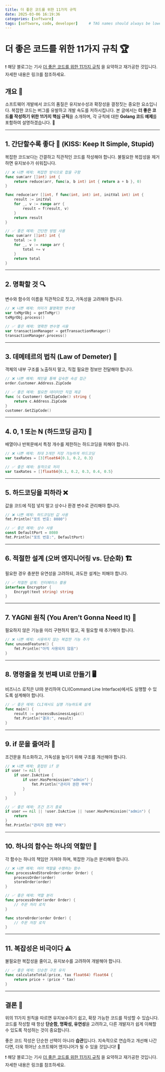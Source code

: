 ```yaml
---
title: 더 좋은 코드를 위한 11가지 규칙 
date: 2025-03-06 16:19:36
categories: [software]
tags: [software, code, developer]     # TAG names should always be lowercase
---
```


# 더 좋은 코드를 위한 11가지 규칙 🏆
❗️ 해당 블로그는 기사 
[더 좋은 코드를 위한 11가지 규칙](https://www.itworld.co.kr/article/3838073/더-좋은-코드를-위한-11가지-규칙.html) 을 요약하고 재가공한 것입니다.  
자세한 내용은 링크를 참조하세요.

## 개요 📌

소프트웨어 개발에서 코드의 품질은 유지보수성과 확장성을 결정짓는 중요한 요소입니다. 복잡한 코드는 버그를 유발하고 개발 속도를 저하시킵니다. 본 글에서는 **더 좋은 코드를 작성하기 위한 11가지 핵심 규칙**을 소개하며, 각 규칙에 대한 **Golang 코드 예제**를 포함하여 설명하겠습니다. 🚀

---

## 1. 간단할수록 좋다 🧹 (KISS: Keep It Simple, Stupid)

복잡한 코드보다는 간결하고 직관적인 코드를 작성해야 합니다. 불필요한 복잡성을 제거하면 유지보수가 쉬워집니다.

```go
// ❌ 나쁜 예제: 복잡한 방식으로 합을 구함
func sum(arr []int) int {
    return reduce(arr, func(a, b int) int { return a + b }, 0)
}

func reduce(arr []int, f func(int, int) int, initVal int) int {
    result := initVal
    for _, v := range arr {
        result = f(result, v)
    }
    return result
}

// ✅ 좋은 예제: 간단한 방법 사용
func sum(arr []int) int {
    total := 0
    for _, v := range arr {
        total += v
    }
    return total
}
```

---

## 2. 명확할 것 🔍

변수와 함수의 이름을 직관적으로 짓고, 가독성을 고려해야 합니다.

```go
// ❌ 나쁜 예제: 의미가 불명확한 변수명
var txMgrObj = getTxMgr()
txMgrObj.process()

// ✅ 좋은 예제: 명확한 변수명 사용
var transactionManager = getTransactionManager()
transactionManager.process()
```

---

## 3. 데메테르의 법칙 (Law of Demeter) 📏

객체의 내부 구조를 노출하지 말고, 직접 필요한 정보만 전달해야 합니다.

```go
// ❌ 나쁜 예제: 체인을 통해 깊숙한 속성 접근
order.Customer.Address.ZipCode

// ✅ 좋은 예제: 필요한 데이터만 직접 제공
func (c Customer) GetZipCode() string {
    return c.Address.ZipCode
}
customer.GetZipCode()
```

---

## 4. 0, 1 또는 N (하드코딩 금지) 🔢

배열이나 반복문에서 특정 개수를 제한하는 하드코딩을 피해야 합니다.

```go
// ❌ 나쁜 예제: 최대 3개만 저장 가능하게 하드코딩
var taxRates = [3]float64{0.1, 0.2, 0.3}

// ✅ 좋은 예제: 동적으로 처리
var taxRates = []float64{0.1, 0.2, 0.3, 0.4, 0.5}
```

---

## 5. 하드코딩을 피하라 ❌

값을 코드에 직접 넣지 말고 상수나 환경 변수로 관리해야 합니다.

```go
// ❌ 나쁜 예제: 하드코딩된 값 사용
fmt.Println("포트 번호: 8080")

// ✅ 좋은 예제: 상수 사용
const DefaultPort = 8080
fmt.Println("포트 번호:", DefaultPort)
```

---

## 6. 적절한 설계 (오버 엔지니어링 vs. 단순화) 🏗️

필요한 경우 충분한 유연성을 고려하되, 과도한 설계는 피해야 합니다.

```go
// ✅ 적절한 설계: 인터페이스 활용
interface Encryptor {
    Encrypt(text string) string
}
```

---

## 7. YAGNI 원칙 (You Aren’t Gonna Need It) 🚫

필요하지 않은 기능을 미리 구현하지 말고, 꼭 필요할 때 추가해야 합니다.

```go
// ❌ 나쁜 예제: 사용하지 않는 복잡한 기능 추가
func unusedFeature() {
    fmt.Println("아직 사용되지 않음")
}
```

---

## 8. 명령줄을 첫 번째 UI로 만들기 🖥️

비즈니스 로직은 UI와 분리하여 CLI(Command Line Interface)에서도 실행할 수 있도록 설계해야 합니다.

```go
// ✅ 좋은 예제: CLI에서도 실행 가능하도록 설계
func main() {
    result := processBusinessLogic()
    fmt.Println("결과:", result)
}
```

---

## 9. if 문을 줄여라 🔀

조건문을 최소화하고, 가독성을 높이기 위해 구조를 개선해야 합니다.

```go
// ❌ 나쁜 예제: 중첩된 if 문
if user != nil {
    if user.IsActive {
        if user.HasPermission("admin") {
            fmt.Println("관리자 권한 부여")
        }
    }
}

// ✅ 좋은 예제: 조건 조기 종료
if user == nil || !user.IsActive || !user.HasPermission("admin") {
    return
}
fmt.Println("관리자 권한 부여")
```

---

## 10. 하나의 함수는 하나의 역할만 🎯

각 함수는 하나의 책임만 가져야 하며, 복잡한 기능은 분리해야 합니다.

```go
// ❌ 나쁜 예제: 여러 역할을 수행하는 함수
func processAndStoreOrder(order Order) {
    processOrder(order)
    storeOrder(order)
}

// ✅ 좋은 예제: 역할 분리
func processOrder(order Order) {
    // 주문 처리 로직
}

func storeOrder(order Order) {
    // 주문 저장 로직
}
```

---

## 11. 복잡성은 비극이다 ⚠️

불필요한 복잡성을 줄이고, 유지보수를 고려하여 개발해야 합니다.

```go
// ✅ 좋은 예제: 단순한 구조 유지
func calculateTotal(price, tax float64) float64 {
    return price + (price * tax)
}
```

---

## 결론 🎯

위의 11가지 원칙을 따르면 유지보수하기 쉽고, 확장 가능한 코드를 작성할 수 있습니다. 코드를 작성할 때 항상 **단순함, 명확성, 유연성**을 고려하고, 다른 개발자가 쉽게 이해할 수 있도록 작성하는 것이 중요합니다.

좋은 코드 작성은 단순한 선택이 아니라 **습관**입니다. 지속적으로 연습하고 개선해 나간다면, 더욱 뛰어난 소프트웨어 엔지니어가 될 수 있을 것입니다! 🚀



❗️ 해당 블로그는 기사 
[더 좋은 코드를 위한 11가지 규칙](https://www.itworld.co.kr/article/3838073/더-좋은-코드를-위한-11가지-규칙.html) 을 요약하고 재가공한 것입니다.  
자세한 내용은 링크를 참조하세요.
